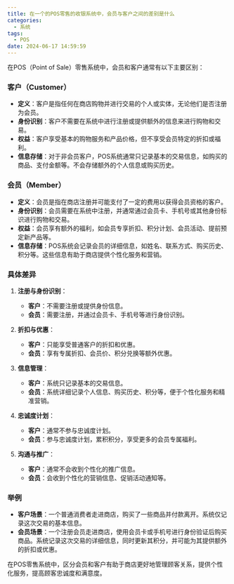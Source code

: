 ```yaml
---
title: 在一个的POS零售的收银系统中，会员与客户之间的差别是什么
categories:
  - 系统
tags:
  - POS
date: 2024-06-17 14:59:59
---
```


在POS（Point of Sale）零售系统中，会员和客户通常有以下主要区别：

### 客户（Customer）
- **定义**：客户是指任何在商店购物并进行交易的个人或实体，无论他们是否注册为会员。
- **身份识别**：客户不需要在系统中进行注册或提供额外的信息来进行购物和交易。
- **权益**：客户享受基本的购物服务和产品价格，但不享受会员特定的折扣或福利。
- **信息存储**：对于非会员客户，POS系统通常只记录基本的交易信息，如购买的商品、支付金额等。不会存储额外的个人信息或购买历史。

### 会员（Member）
- **定义**：会员是指在商店注册并可能支付了一定的费用以获得会员资格的客户。
- **身份识别**：会员需要在系统中注册，并通常通过会员卡、手机号或其他身份标识进行购物和交易。
- **权益**：会员享有额外的福利，如会员专享折扣、积分计划、会员活动、提前预定新产品等。
- **信息存储**：POS系统会记录会员的详细信息，如姓名、联系方式、购买历史、积分等。这些信息有助于商店提供个性化服务和营销。

### 具体差异
1. **注册与身份识别**：
    - **客户**：不需要注册或提供身份信息。
    - **会员**：需要注册，并通过会员卡、手机号等进行身份识别。

2. **折扣与优惠**：
    - **客户**：只能享受普通客户的折扣和优惠。
    - **会员**：享有专属折扣、会员价、积分兑换等额外优惠。

3. **信息管理**：
    - **客户**：系统只记录基本的交易信息。
    - **会员**：系统详细记录个人信息、购买历史、积分等，便于个性化服务和精准营销。

4. **忠诚度计划**：
    - **客户**：通常不参与忠诚度计划。
    - **会员**：参与忠诚度计划，累积积分，享受更多的会员专属福利。

5. **沟通与推广**：
    - **客户**：通常不会收到个性化的推广信息。
    - **会员**：会收到个性化的营销信息、促销活动通知等。

### 举例
- **客户场景**：一个普通消费者走进商店，购买了一些商品并付款离开。系统仅记录这次交易的基本信息。
- **会员场景**：一个注册会员走进商店，使用会员卡或手机号进行身份验证后购买商品。系统记录这次交易的详细信息，同时更新其积分，并可能为其提供额外的折扣或优惠。

在POS零售系统中，区分会员和客户有助于商店更好地管理顾客关系，提供个性化服务，提高顾客忠诚度和满意度。